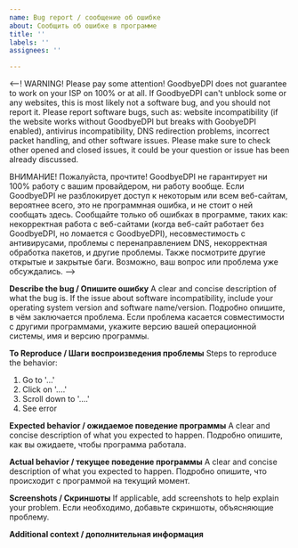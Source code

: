 ```yaml
---
name: Bug report / сообщение об ошибке
about: Сообщить об ошибке в программе
title: ''
labels: ''
assignees: ''

---
```


<--!
WARNING! Please pay some attention!
GoodbyeDPI does not guarantee to work on your ISP on 100% or at all. If GoodbyeDPI can't unblock some or any websites, this is most likely not a software bug, and you should not report it.
Please report software bugs, such as: website incompatibility (if the website works without GoodbyeDPI but breaks with GoobyeDPI enabled), antivirus incompatibility, DNS redirection problems, incorrect packet handling, and other software issues.
Please make sure to check other opened and closed issues, it could be your question or issue has been already discussed.

ВНИМАНИЕ! Пожалуйста, прочтите!
GoodbyeDPI не гарантирует ни 100% работу с вашим провайдером, ни работу вообще. Если GoodbyeDPI не разблокирует доступ к некоторым или всем веб-сайтам, вероятнее всего, это не программная ошибка, и не стоит о ней сообщать здесь.
Сообщайте только об ошибках в программе, таких как: некорректная работа с веб-сайтами (когда веб-сайт работает без GoodbyeDPI, но ломается с GoodbyeDPI), несовместимость с антивирусами, проблемы с перенаправлением DNS, некорректная обработка пакетов, и другие проблемы.
Также посмотрите другие открытые и закрытые баги. Возможно, ваш вопрос или проблема уже обсуждались.
-->

**Describe the bug / Опишите ошибку**
A clear and concise description of what the bug is. If the issue about software incompatibility, include your operating system version and software name/version.
Подробно опишите, в чём заключается проблема. Если проблема касается совместимости с другими программами, укажите версию вашей операционной системы, имя и версию программы.

**To Reproduce / Шаги воспроизведения проблемы**
Steps to reproduce the behavior:
1. Go to '...'
2. Click on '....'
3. Scroll down to '....'
4. See error

**Expected behavior / ожидаемое поведение программы**
A clear and concise description of what you expected to happen.
Подробно опишите, как вы ожидаете, чтобы программа работала.

**Actual behavior / текущее поведение программы**
A clear and concise description of what you expected to happen.
Подробно опишите, что происходит с программой на текущий момент.

**Screenshots / Скриншоты**
If applicable, add screenshots to help explain your problem.
Если необходимо, добавьте скриншоты, объясняющие проблему.

**Additional context / дополнительная информация**
